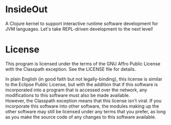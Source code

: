 # InsideOut
A Clojure kernel to support interactive runtime software development for JVM languages.  Let's take REPL-driven development to the next level!

# License
This program is licensed under the terms of the GNU Affro Public License with the Classpath exception.  See the LICENSE file for details.

In plain English (in good faith but not legally-binding), this license is similar to the Eclipse Public License, but with the addition that if 
this software is incorporated into a program that is accessed over the network, any modifications to this software must also be made available.  
However, the Classpath exception means that this license isn't viral.  If you incorporate this software into other software, the modules making 
up the other software may still be licensed under any terms that you prefer, as long as you make the source code of any changes to this 
software available.
